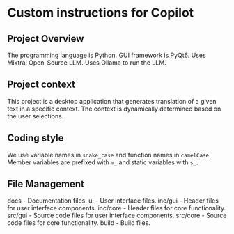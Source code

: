 # Custom instructions for Copilot

## Project Overview
The programming language is Python.
GUI framework is PyQt6.
Uses Mixtral Open-Source LLM.
Uses Ollama to run the LLM.

## Project context
This project is a desktop application that generates translation of a given text in a specific context.
The context is dynamically determined based on the user selections.

## Coding style
We use variable names in `snake_case` and function names in `camelCase`.
Member variables are prefixed with `m_` and static variables with `s_`.

## File Management
docs - Documentation files.
ui - User interface files.
inc/gui - Header files for user interface components.
inc/core - Header files for core functionality.
src/gui - Source code files for user interface components.
src/core - Source code files for core functionality.
build - Build files.
